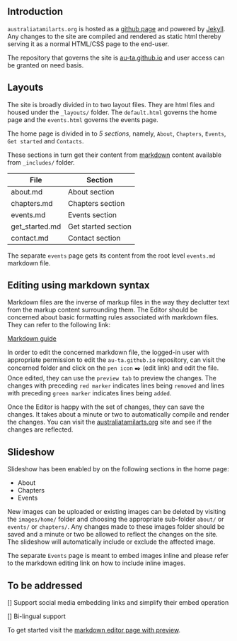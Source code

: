 ## Introduction

`australiatamilarts.org` is hosted as a [github page](https://pages.github.com/) and powered by [Jekyll](https://jekyllrb.com/docs/quickstart/). Any changes to the site are compiled and rendered as static html thereby serving it as a normal HTML/CSS page to the end-user.

The repository that governs the site is [au-ta.github.io](https://github.com/au-ta/au-ta.github.io) and user access can be granted on need basis.

## Layouts

The site is broadly divided in to two layout files. They are html files and housed under the `_layouts/` folder. The `default.html` governs the home page and the `events.html` governs the events page.

The home page is divided in to *5 sections*, namely, `About`, `Chapters`, `Events`, `Get started` and `Contacts`.

These sections in turn get their content from [markdown](https://guides.github.com/features/mastering-markdown/) content available from `_includes/` folder.

 File           | Section
----------------|---------------------
about.md        | About section 
chapters.md     | Chapters section 
events.md       | Events section 
get_started.md  | Get started section 
contact.md      | Contact section 

The separate `events` page gets its content from the root level `events.md` markdown file.

## Editing using markdown syntax

Markdown files are the inverse of markup files in the way they declutter text from the markup content surrounding them. The Editor should be concerned about basic formatting rules associated with markdown files. They can refer to the following link:

[Markdown guide](https://guides.github.com/features/mastering-markdown/)

In order to edit the concerned markdown file, the logged-in user with appropriate permission to edit the `au-ta.github.io` repository, can visit the concerned folder and click on the `pen icon` :black_nib: (edit link) and edit the file. Once edited, they can use the `preview tab` to preview the changes. The changes with preceding `red marker` indicates lines being `removed` and lines with preceding `green marker` indicates lines being `added`.

Once the Editor is happy with the set of changes, they can save the changes. It takes about a minute or two to automatically compile and render the changes. You can visit the [australiatamilarts.org](http://australiatamilarts.org) site and see if the changes are reflected.

## Slideshow

Slideshow has been enabled by on the following sections in the home page:

- About
- Chapters
- Events

New images can be uploaded or existing images can be deleted by visiting the `images/home/` folder and choosing the appropriate sub-folder `about/` or `events/` or `chapters/`. Any changes made to these images folder should be saved and a minute or two be allowed to reflect the changes on the site. The slideshow will automatically include or exclude the affected image.

The separate `Events` page is meant to embed images inline and please refer to the markdown editing link on how to include inline images.

## To be addressed

[] Support social media embedding links and simplify their embed operation

[] Bi-lingual support

To get started visit the [markdown editor page with preview](https://kramdown.herokuapp.com/).
